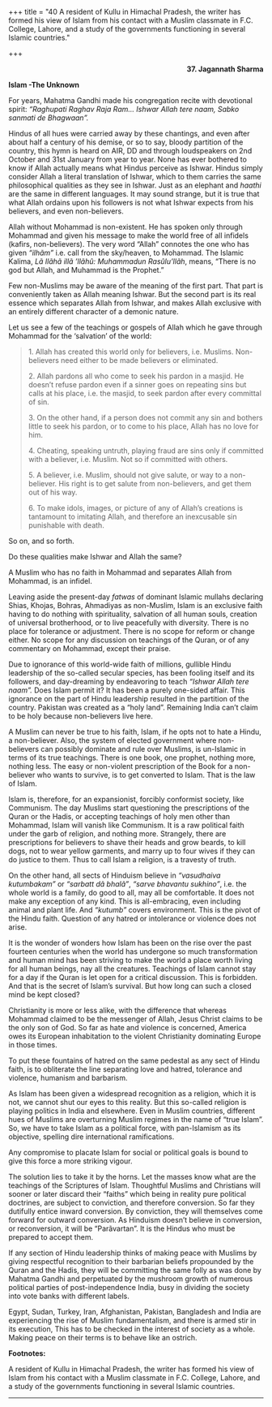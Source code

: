 +++
title = "40 A resident of Kullu in Himachal Pradesh, the writer has formed his view of Islam from his contact with a Muslim classmate in F.C. College, Lahore, and a study of the governments functioning in several Islamic countries."

+++
<div align="right">

**37. Jagannath Sharma**

</div>

**Islam -The Unknown**

For years, Mahatma Gandhi made his congregation recite with devotional
spirit: *“Raghupati Raghav Raja Ram… Ishwar Allah tere naam, Sabko
sanmati de Bhagwaan”.*

Hindus of all hues were carried away by these chantings, and even after
about half a century of his demise, or so to say, bloody partition of
the country, this hymn is heard on AIR, DD and through loudspeakers on
2nd October and 31st January from year to year. None has ever bothered
to know if Allah actually means what Hindus perceive as Ishwar. Hindus
simply consider Allah a literal translation of Ishwar, which to them
carries the same philosophical qualities as they see in Ishwar. Just as
an elephant and *haathi* are the same in different languages. It may
sound strange, but it is true that what Allah ordains upon his followers
is not what Ishwar expects from his believers, and even non-believers.

Allah without Mohammad is non-existent. He has spoken only through
Mohammad and given his message to make the world free of all infidels
(kafirs, non-believers). The very word “Allah” connotes the one who has
given *“ilhãm”* i.e. call from the sky/heaven, to Mohammad. The Islamic
Kalima, *Lã Ilãhã illã ’llãhû: Muhammadun Rasûlu’llãh*, means, “There is
no god but Allah, and Muhammad is the Prophet.”

Few non-Muslims may be aware of the meaning of the first part. That part
is conveniently taken as Allah meaning Ishwar. But the second part is
its real essence which separates Allah from Ishwar, and makes Allah
exclusive with an entirely different character of a demonic nature.

Let us see a few of the teachings or gospels of Allah which he gave
through Mohammad for the ‘salvation’ of the world:

> 1\. Allah has created this world only for believers, i.e. Muslims. 
> Non-believers need either to be made believers or eliminated.
>
> 2\. Allah pardons all who come to seek his pardon in a masjid. He
> doesn’t refuse pardon even if a sinner goes on repeating sins but
> calls at his place, i.e. the masjid, to seek pardon after every
> committal of sin.
>
> 3\. On the other hand, if a person does not commit any sin and bothers
> little to seek his pardon, or to come to his place, Allah has no love
> for him.
>
> 4\. Cheating, speaking untruth, playing fraud are sins only if
> committed with a believer, i.e. Muslim. Not so if committed with
> others.
>
> 5\. A believer, i.e. Muslim, should not give salute, or way to a
> non-believer. His right is to get salute from non-believers, and get
> them out of his way.
>
> 6\. To make idols, images, or picture of any of Allah’s creations is
> tantamount to imitating Allah, and therefore an inexcusable sin
> punishable with death.

So on, and so forth.

Do these qualities make Ishwar and Allah the same?

A Muslim who has no faith in Mohammad and separates Allah from Mohammad,
is an infidel.

Leaving aside the present-day *fatwas* of dominant Islamic mullahs
declaring Shias, Khojas, Bohras, Ahmadiyas as non-Muslim, Islam is an
exclusive faith having to do nothing with spirituality, salvation of all
human souls, creation of universal brotherhood, or to live peacefully
with diversity. There is no place for tolerance or adjustment. There is
no scope for reform or change either. No scope for any discussion on
teachings of the Quran, or of any commentary on Mohammad, except their
praise.

Due to ignorance of this world-wide faith of millions, gullible Hindu
leadership of the so-called secular species, has been fooling itself and
its followers, and day-dreaming by endeavoring to teach *“Ishwar Allah
tere naam”.* Does Islam permit it? It has been a purely one-sided
affair. This ignorance on the part of Hindu leadership resulted in the
partition of the country. Pakistan was created as a “holy land”.
Remaining India can’t claim to be holy because non-believers live here.

A Muslim can never be true to his faith, Islam, if he opts not to hate a
Hindu, a non-believer. Also, the system of elected government where
non-believers can possibly dominate and rule over Muslims, is un-Islamic
in terms of its true teachings. There is one book, one prophet, nothing
more, nothing less. The easy or non-violent prescription of the Book for
a non-believer who wants to survive, is to get converted to Islam. That
is the law of Islam.

Islam is, therefore, for an expansionist, forcibly conformist society,
like Communism. The day Muslims start questioning the prescriptions of
the Quran or the Hadis, or accepting teachings of holy men other than
Mohammad, Islam will vanish like Communism. It is a raw political faith
under the garb of religion, and nothing more. Strangely, there are
prescriptions for believers to shave their heads and grow beards, to
kill dogs, not to wear yellow garments, and marry up to four wives if
they can do justice to them. Thus to call Islam a religion, is a
travesty of truth.

On the other hand, all sects of Hinduism believe in *“vasudhaiva
kutumbakam”* or *“sarbatt dã bhalã”*, *“sarve bhavantu sukhino”*, i.e.
the whole world is a family, do good to all, may all be comfortable. It
does not make any exception of any kind. This is all-embracing, even
including animal and plant life. And *“kutumb”* covers environment. This
is the pivot of the Hindu faith. Question of any hatred or intolerance
or violence does not arise.

It is the wonder of wonders how Islam has been on the rise over the past
fourteen centuries when the world has undergone so much transformation
and human mind has been striving to make the world a place worth living
for all human beings, nay all the creatures. Teachings of Islam cannot
stay for a day if the Quran is let open for a critical discussion. This
is forbidden. And that is the secret of Islam’s survival. But how long
can such a closed mind be kept closed?

Christianity is more or less alike, with the difference that whereas
Mohammad claimed to be the messenger of Allah, Jesus Christ claims to be
the only son of God. So far as hate and violence is concerned, America
owes its European inhabitation to the violent Christianity dominating
Europe in those times.

To put these fountains of hatred on the same pedestal as any sect of
Hindu faith, is to obliterate the line separating love and hatred,
tolerance and violence, humanism and barbarism.

As Islam has been given a widespread recognition as a religion, which it
is not, we cannot shut our eyes to this reality. But this so-called
religion is playing politics in India and elsewhere. Even in Muslim
countries, different hues of Muslims are overturning Muslim regimes in
the name of “true Islam”. So, we have to take Islam as a political
force, with pan-Islamism as its objective, spelling dire international
ramifications.

Any compromise to placate Islam for social or political goals is bound
to give this force a more striking vigour.

The solution lies to take it by the horns. Let the masses know what are
the teachings of the Scriptures of Islam. Thoughtful Muslims and
Christians will sooner or later discard their “faiths” which being in
reality pure political doctrines, are subject to conviction, and
therefore conversion. So far they dutifully entice inward conversion. By
conviction, they will themselves come forward for outward conversion. As
Hinduism doesn’t believe in conversion, or reconversion, it will be
“Parãvartan”. It is the Hindus who must be prepared to accept them.

If any section of Hindu leadership thinks of making peace with Muslims
by giving respectful recognition to their barbarian beliefs propounded
by the Quran and the Hadis, they will be committing the same folly as
was done by Mahatma Gandhi and perpetuated by the mushroom growth of
numerous political parties of post-independence India, busy in dividing
the society into vote banks with different labels.

Egypt, Sudan, Turkey, Iran, Afghanistan, Pakistan, Bangladesh and India
are experiencing the rise of Muslim fundamentalism, and there is armed
stir in its execution, This has to be checked in the interest of society
as a whole. Making peace on their terms is to behave like an ostrich.  
 

**Footnotes:**

A resident of Kullu in Himachal Pradesh, the writer has formed his view
of Islam from his contact with a Muslim classmate in F.C. College,
Lahore, and a study of the governments functioning in several Islamic
countries.

------------------------------------------------------------------------


